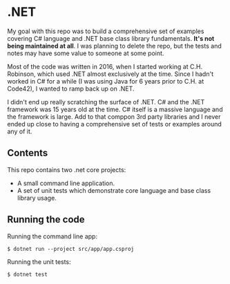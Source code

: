 # .NET

My goal with this repo was to build a comprehensive set of examples covering C#
language and .NET base class library fundamentals. **It's not being maintained
at all**. I was planning to delete the repo, but the tests and notes may have
some value to someone at some point.

Most of the code was written in 2016, when I started working at C.H. Robinson,
which used .NET almost exclusively at the time. Since I hadn't worked in C# for
a while (I was using Java for 6 years prior to C.H. at Code42), I wanted to ramp
back up on .NET.

I didn't end up really scratching the surface of .NET. C# and the .NET framework
was 15 years old at the time. C# itself is a massive language and the framework
is large. Add to that comppon 3rd party libraries and I never ended up close to
having a comprehensive set of tests or examples around any of it.

## Contents

This repo contains two .net core projects:

* A small command line application.
* A set of unit tests which demonstrate core language and base class library usage.

## Running the code

Running the command line app:

```shell
$ dotnet run --project src/app/app.csproj
```

Running the unit tests:

```shell
$ dotnet test
```
